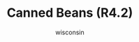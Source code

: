 ---
media: "images/rounds/round_4_2/kwons_beans.png"
media_type: image
type: art
title: Canned Beans (R4.2)
author: [wisconsin]
desc: Kwon Myong-hwa develops an insatiable hunger for baked beans.
---